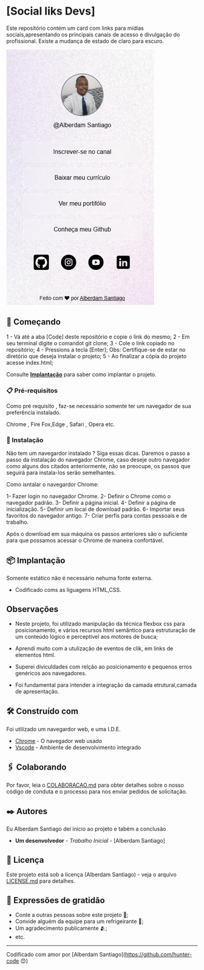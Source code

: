 # [Social liks Devs]

Este repositório contém um card com links para mídias sociais,apresentando os principais canais de acesso e divulgação do profissional. Existe a mudança de estado de claro para escuro.

<img src="./assets/dev.jpeg" alt="Imagen do desenvolvedor">

## 🚀 Começando

1 - Vá até a aba [Code] deste repositório e copie o link do mesmo;
2 - Em seu terminal digite o comandot git clone;
3 - Cole o link copiado no repositório;
4 - Pressions a tecla [Enter];
Obs: Certifique-se de estar no diretório que deseja instalar o projeto;
5 - Ao finalizar a cópia do projeto acesse index.html;

Consulte **[Implantação](#-implanta%C3%A7%C3%A3o)** para saber como implantar o projeto.

### 📋 Pré-requisitos

Como pré requisito , faz-se necessário somente ter um navegador de sua preferência instalado.

Chrome , Fire Fox,Edge , Safari , Opera etc.

### 🔧 Instalação

Não tem um navegardor instalado ? Siga essas dicas. Daremos o passo a passo da instalação do navegador Chrome, caso deseje outro navegador como alguns dos citados anteriormente, não se preocupe, os passos que seguirá para instala-los serão semelhantes.

Como isntalar o navegardor Chrome:

1- Fazer login no navegador Chrome.
2- Definir o Chrome como o navegador padrão.
3- Definir a página inicial.
4- Definir a página de inicialização.
5- Definir um local de download padrão.
6- Importar seus favoritos do navegador antigo.
7- Criar perfis para contas pessoais e de trabalho.

Após o download em sua máquina os passos anteriores são o suficiente para que possamos acessar o Chrome de maneira confortável.

## 📦 Implantação

Somente estático não é necessário nehuma fonte externa.

- Codificado coms as liguagens HTML,CSS.

## Observações

- Neste projeto, foi utilizado manipulação da técnica flexbox css para posicionamento, e vários recursos html semântico para estruturação de um conteúdo lógico e perceptível aos motores de busca;

- Aprendi muito com a utulização de eventos de clik, em links de elementos html.

- Superei diviculdades com relção ao posicionamento e pequenos erros genéricos aos navegadores.

- Foi fundamental para intender a integração da camada etrutural,camada de apresentação.

## 🛠️ Construído com

Foi utilizado um navegardor web, e uma I.D.E.

- [Chrome](https://www.google.com/chrome/) - O navegador web usado
- [Vscode](https://code.visualstudio.com/download) - Ambiente de desenvolvimento integrado

## 🖇️ Colaborando

Por favor, leia o [COLABORACAO.md](https://gist.github.com/usuario/linkParaInfoSobreContribuicoes) para obter detalhes sobre o nosso código de conduta e o processo para nos enviar pedidos de solicitação.

## ✒️ Autores

Eu Alberdam Santiago dei inicio ao projeto e tabém a conclusão

- **Um desenvolvedor** - _Trabalho Inicial_ - [Alberdam Santiago]

## 📄 Licença

Este projeto está sob a licença (Alberdam Santiago) - veja o arquivo [LICENSE.md](https://github.com/usuario/projeto/licenca) para detalhes.

## 🎁 Expressões de gratidão

- Conte a outras pessoas sobre este projeto 📢;
- Convide alguém da equipe para um refrigeirante 🥤;
- Um agradecimento publicamente 🫂;
- etc.

---

Codificado com amor por [Alberdam Santiago](https://github.com/hunter-code 😊)
